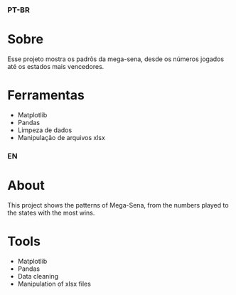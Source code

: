 ### PT-BR
# Sobre 
Esse projeto mostra os padrõs da mega-sena, desde os números jogados até os estados mais vencedores.

# Ferramentas
- Matplotlib
- Pandas
- Limpeza de dados
- Manipulação de arquivos xlsx


### EN
# About
This project shows the patterns of Mega-Sena, from the numbers played to the states with the most wins.

# Tools
- Matplotlib
- Pandas
- Data cleaning
- Manipulation of xlsx files
